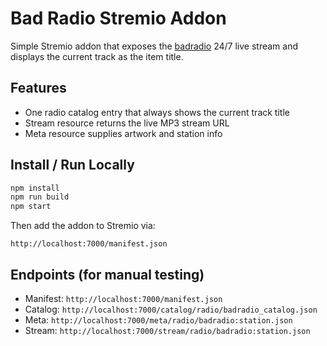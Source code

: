 # Bad Radio Stremio Addon

Simple Stremio addon that exposes the [badradio](https://badradio.nz) 24/7 live stream and displays the current track as the item title.

## Features

- One radio catalog entry that always shows the current track title
- Stream resource returns the live MP3 stream URL
- Meta resource supplies artwork and station info

## Install / Run Locally

```bash
npm install
npm run build
npm start
```

Then add the addon to Stremio via:

```
http://localhost:7000/manifest.json
```

## Endpoints (for manual testing)

- Manifest: `http://localhost:7000/manifest.json`
- Catalog: `http://localhost:7000/catalog/radio/badradio_catalog.json`
- Meta: `http://localhost:7000/meta/radio/badradio:station.json`
- Stream: `http://localhost:7000/stream/radio/badradio:station.json`

